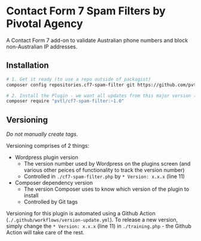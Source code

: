 # Contact Form 7 Spam Filters by Pivotal Agency

A Contact Form 7 add-on to validate Australian phone numbers and block non-Australian IP addresses.

## Installation

```bash
# 1. Get it ready (to use a repo outside of packagist)
composer config repositories.cf7-spam-filter git https://github.com/pvtl/cf7-spam-filter.git

# 2. Install the Plugin - we want all updates from this major version (while non-breaking)
composer require "pvtl/cf7-spam-filter:~1.0"
```

## Versioning

_Do not manually create tags_.

Versioning comprises of 2 things:

- Wordpress plugin version
    - The version number used by Wordpress on the plugins screen (and various other peices of functionality to track the version number)
    - Controlled in `./cf7-spam-filter.php` by `* Version: x.x.x` (line 11)
- Composer dependency version
    - The version Composer uses to know which version of the plugin to install
    - Controlled by Git tags

Versioning for this plugin is automated using a Github Action (`./.github/workflows/version-update.yml`).
To release a new version, simply change the `* Version: x.x.x` (line 11) in `./training.php` - the Github Action will take care of the rest.
